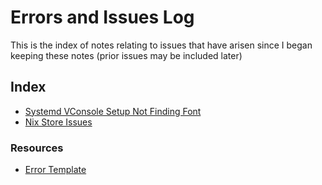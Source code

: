 # Errors and Issues Log 

This is the index of notes relating to issues that have arisen since I began keeping these notes (prior issues may be included later)


## Index 

- [Systemd VConsole Setup Not Finding Font](./systemd-vconsole-setup-font.md)
- [Nix Store Issues](./nix-store-issues.md)


### Resources 
- [Error Template](./template.md)
